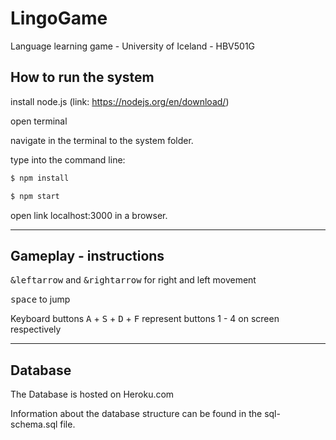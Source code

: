 # LingoGame
Language learning game - University of Iceland - HBV501G

## How to run the system
install node.js (link: https://nodejs.org/en/download/)

open terminal

navigate in the terminal to the system folder.

type into the command line:

```sh
$ npm install
```

```sh
$ npm start
```

open link localhost:3000 in a browser.

---

## Gameplay - instructions
<kbd>&leftarrow</kbd> and <kbd>&rightarrow</kbd> for right and left movement

<kbd>space</kbd> to jump


Keyboard buttons <kbd>A</kbd> + <kbd>S</kbd> + <kbd>D</kbd> + <kbd>F</kbd>
represent buttons 1 - 4 on screen respectively 

---

## Database
The Database is hosted on Heroku.com

Information about the database structure can be found in the sql-schema.sql file.
